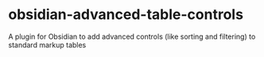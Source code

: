 # obsidian-advanced-table-controls
A plugin for Obsidian to add advanced controls (like sorting and filtering) to standard markup tables
